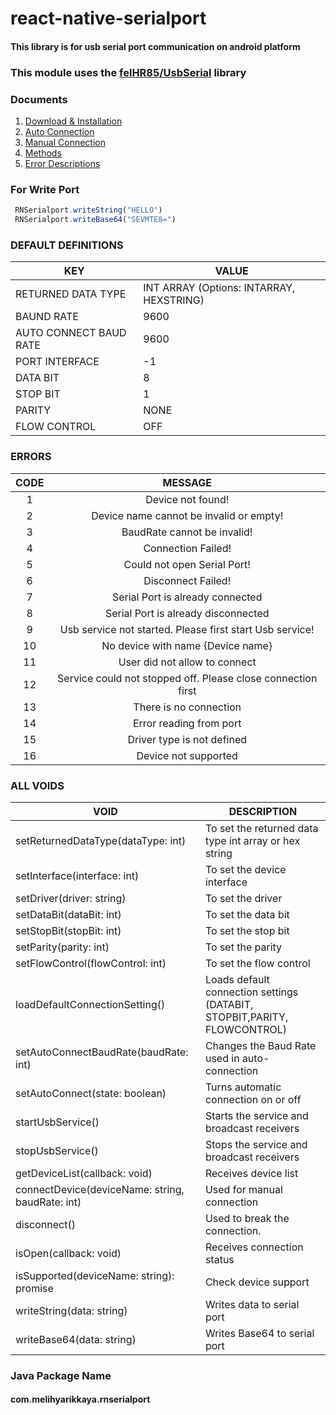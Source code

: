 
# react-native-serialport

#### This library is for usb serial port communication on android platform 

### This module uses the [felHR85/UsbSerial](https://github.com/felHR85/UsbSerial) library

### Documents
1. [Download & Installation](https://github.com/melihyarikkaya/react-native-serialport/wiki/Download-&-Installation)  
2. [Auto Connection](https://github.com/melihyarikkaya/react-native-serialport/wiki/Auto-Connection)  
3. [Manual Connection](https://github.com/melihyarikkaya/react-native-serialport/wiki/Manual-Connection)  
4. [Methods](https://github.com/melihyarikkaya/react-native-serialport/wiki/Methods)  
5. [Error Descriptions]()

### For Write Port
```javascript
 RNSerialport.writeString("HELLO")
 RNSerialport.writeBase64("SEVMTE8=")
```
### DEFAULT DEFINITIONS
| KEY                    | VALUE                                    |
|------------------------|------------------------------------------|
| RETURNED DATA TYPE     | INT ARRAY (Options: INTARRAY, HEXSTRING) |
| BAUND RATE             | 9600                                     |
| AUTO CONNECT BAUD RATE | 9600                                     |
| PORT INTERFACE         | -1                                       |
| DATA BIT               | 8                                        |
| STOP BIT               | 1                                        |
| PARITY                 | NONE                                     |
| FLOW CONTROL           | OFF                                      |

### ERRORS
| CODE |                            MESSAGE                           |
|:----:|:------------------------------------------------------------:|
|   1  | Device not found!                                            |
|   2  | Device name cannot be invalid or empty!                      |
|   3  | BaudRate cannot be invalid!                                  |
|   4  | Connection Failed!                                           |
|   5  | Could not open Serial Port!                                  |
|   6  | Disconnect Failed!                                           |
|   7  | Serial Port is already connected                             |
|   8  | Serial Port is already disconnected                          |
|   9  | Usb service not started. Please first start Usb service!     |
|  10  | No device with name {Device name}                            |
|  11  | User did not allow to connect                                |
|  12  | Service could not stopped off. Please close connection first |
|  13  | There is no connection                                       |
|  14  | Error reading from port                                      |
|  15  | Driver type is not defined                                   |
|  16  | Device not supported                                         |

### ALL VOIDS

| VOID                                             | DESCRIPTION                                                              |
|--------------------------------------------------|--------------------------------------------------------------------------|
| setReturnedDataType(dataType: int)               | To set the returned data type int array or hex string                    |
| setInterface(interface: int)                     | To set the device interface                                              |
| setDriver(driver: string)                        | To set the driver                                                        |
| setDataBit(dataBit: int)                         | To set the data bit                                                      |
| setStopBit(stopBit: int)                         | To set the stop bit                                                      |
| setParity(parity: int)                           | To set the parity                                                        |
| setFlowControl(flowControl: int)                 | To set the flow control                                                  |
| loadDefaultConnectionSetting()                   | Loads default connection settings (DATABIT, STOPBIT,PARITY, FLOWCONTROL) |
| setAutoConnectBaudRate(baudRate: int)            | Changes the Baud Rate used in auto-connection                            |
| setAutoConnect(state: boolean)                   | Turns automatic connection on or off                                     |
| startUsbService()                                | Starts the service and broadcast receivers                               |
| stopUsbService()                                 | Stops the service and broadcast receivers                                |
| getDeviceList(callback: void)                    | Receives device list                                                     |
| connectDevice(deviceName: string, baudRate: int) | Used for manual connection                                               |
| disconnect()                                     | Used to break the connection.                                            |
| isOpen(callback: void)                           | Receives connection status                                               |
| isSupported(deviceName: string): promise         | Check device support                                                     |
| writeString(data: string)                        | Writes data to serial port                                               |
| writeBase64(data: string)                        | Writes Base64 to serial port                                             |

### Java Package Name
#### com.melihyarikkaya.rnserialport